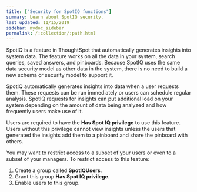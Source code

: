```yaml
---
title: ["Security for SpotIQ functions"]
summary: Learn about SpotIQ security.
last_updated: 11/15/2019
sidebar: mydoc_sidebar
permalink: /:collection/:path.html
---
```

SpotIQ is a feature in ThoughtSpot that automatically generates insights into
system data. The feature works on all the data in your system, search queries,
saved answers, and pinboards. Because SpotIQ uses the same data security model
as other data in the system, there is no need to build a new schema or security
model to support it.

SpotIQ automatically generates insights into data when a user requests them.
These requests can be run immediately or users can schedule regular analysis.
SpotIQ requests for insights can put additional load on your system depending on
the amount of data being analyzed and how frequently users make use of it.

Users are required to have the **Has Spot IQ privilege** to use this feature.
Users without this privilege cannot view insights unless the users that
generated the insights add them to a pinboard and share the pinboard with others.

You may want to restrict access to a subset of your users or even to a subset of
your managers. To restrict access to this feature:

1. Create a group called **SpotIQUsers**.
2. Grant this group **Has Spot IQ privilege**.
3. Enable users to this group.
